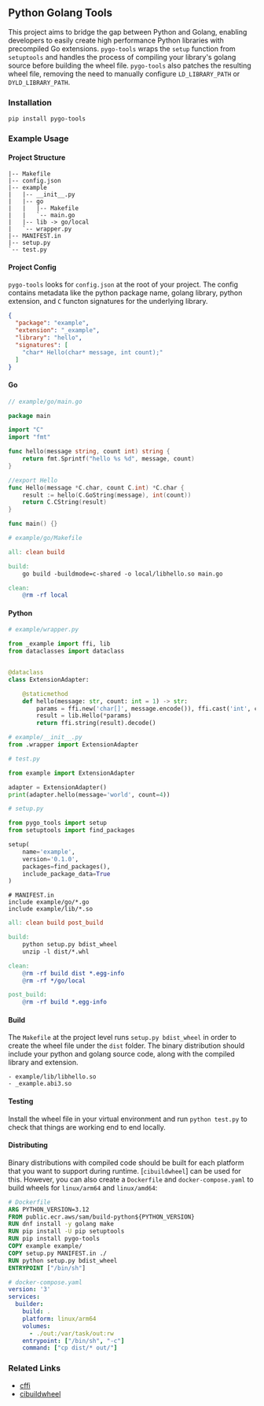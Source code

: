 ## Python Golang Tools

This project aims to bridge the gap between Python and Golang, enabling developers to easily create high performance Python
libraries with precompiled Go extensions. `pygo-tools` wraps the `setup` function from `setuptools` and handles the process
of compiling your library's golang source before building the wheel file. `pygo-tools` also patches the resulting wheel file,
removing the need to manually configure `LD_LIBRARY_PATH` or `DYLD_LIBRARY_PATH`.

### Installation
```shell
pip install pygo-tools
```

### Example Usage
#### Project Structure
```text
|-- Makefile
|-- config.json
|-- example
|   |-- __init__.py
|   |-- go
|   |   |-- Makefile
|   |   `-- main.go
|   |-- lib -> go/local
|   `-- wrapper.py
|-- MANIFEST.in
|-- setup.py
`-- test.py
```

#### Project Config
`pygo-tools` looks for `config.json` at the root of your project. The config contains metadata like the python package name,
golang library, python extension, and `C` functon signatures for the underlying library.
```json
{
  "package": "example",
  "extension": "_example",
  "library": "hello",
  "signatures": [
    "char* Hello(char* message, int count);"
  ]
}
```

#### Go
```go
// example/go/main.go

package main

import "C"
import "fmt"

func hello(message string, count int) string {
	return fmt.Sprintf("hello %s %d", message, count)
}

//export Hello
func Hello(message *C.char, count C.int) *C.char {
	result := hello(C.GoString(message), int(count))
	return C.CString(result)
}

func main() {}
```

```makefile
# example/go/Makefile

all: clean build

build:
	go build -buildmode=c-shared -o local/libhello.so main.go

clean:
	@rm -rf local
```

#### Python
```python
# example/wrapper.py

from _example import ffi, lib
from dataclasses import dataclass


@dataclass
class ExtensionAdapter:

    @staticmethod
    def hello(message: str, count: int = 1) -> str:
        params = ffi.new('char[]', message.encode()), ffi.cast('int', count)
        result = lib.Hello(*params)
        return ffi.string(result).decode()
```

```python
# example/__init__.py
from .wrapper import ExtensionAdapter
```

```python
# test.py

from example import ExtensionAdapter

adapter = ExtensionAdapter()
print(adapter.hello(message='world', count=4))
```

```python
# setup.py

from pygo_tools import setup
from setuptools import find_packages

setup(
    name='example',
    version='0.1.0',
    packages=find_packages(),
    include_package_data=True
)
```

```text
# MANIFEST.in
include example/go/*.go
include example/lib/*.so
```

```makefile
all: clean build post_build

build:
	python setup.py bdist_wheel
	unzip -l dist/*.whl

clean:
	@rm -rf build dist *.egg-info
	@rm -rf */go/local

post_build:
	@rm -rf build *.egg-info
```

#### Build
The `Makefile` at the project level runs `setup.py bdist_wheel` in order to create the wheel file under the `dist` folder.
The binary distribution should include your python and golang source code, along with the compiled library and extension.
```text
- example/lib/libhello.so
- _example.abi3.so
```

#### Testing
Install the wheel file in your virtual environment and run `python test.py` to check that things are working end to end locally.

#### Distributing
Binary distributions with compiled code should be built for each platform that you want to support during runtime. [`cibuildwheel`]
can be used for this. However, you can also create a `Dockerfile` and `docker-compose.yaml` to build wheels for `linux/arm64`
and `linux/amd64`:

```dockerfile
# Dockerfile
ARG PYTHON_VERSION=3.12
FROM public.ecr.aws/sam/build-python${PYTHON_VERSION}
RUN dnf install -y golang make
RUN pip install -U pip setuptools
RUN pip install pygo-tools
COPY example example/
COPY setup.py MANIFEST.in ./
RUN python setup.py bdist_wheel
ENTRYPOINT ["/bin/sh"]
```

```yaml
# docker-compose.yaml
version: '3'
services:
  builder:
    build: .
    platform: linux/arm64
    volumes:
      - ./out:/var/task/out:rw
    entrypoint: ["/bin/sh", "-c"]
    command: ["cp dist/* out/"]
```

### Related Links
- [cffi]
- [cibuildwheel]

[cffi]: https://cffi.readthedocs.io
[cibuildwheel]: https://cibuildwheel.readthedocs.io